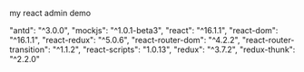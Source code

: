 
my react admin demo

"antd": "^3.0.0",
"mockjs": "^1.0.1-beta3",
"react": "^16.1.1",
"react-dom": "^16.1.1",
"react-redux": "^5.0.6",
"react-router-dom": "^4.2.2",
"react-router-transition": "^1.1.2",
"react-scripts": "1.0.13",
"redux": "^3.7.2",
"redux-thunk": "^2.2.0"